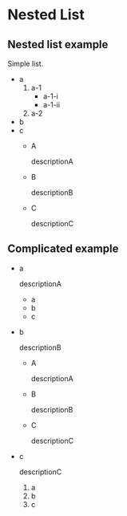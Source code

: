 # Nested List

<div id="chnestedlistexample"></div>

## Nested list example
Simple list.
- a
	1. a-1
		- a-1-i
		- a-1-ii
	1. a-2
- b
- c
	- A

	  descriptionA

	- B

	  descriptionB

	- C

	  descriptionC



<div id="chcomplicatedexample"></div>

## Complicated example
- a

  descriptionA

	- a
	- b
	- c
- b

  descriptionB

	- A

	  descriptionA

	- B

	  descriptionB

	- C

	  descriptionC
- c

  descriptionC

	1. a
	1. b
	1. c


